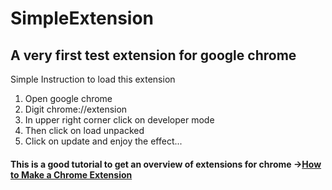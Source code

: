 # SimpleExtension

## A very first test extension for google chrome  
Simple Instruction to load this extension  
1) Open google chrome  
2) Digit chrome://extension  
3) In upper right corner click on developer mode  
4) Then click on load unpacked  
5) Click on update and enjoy the effect...


#### This is a good tutorial to get an overview of extensions for chrome ->[How to Make a Chrome Extension](https://thoughtbot.com/blog/how-to-make-a-chrome-extension "thoughtbot extension tutorial")

